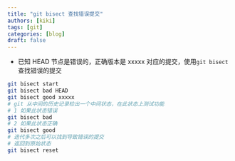 ```yaml
---
title: "git bisect 查找错误提交"
authors: [kiki]
tags: [git]
categories: [blog]
draft: false
---
```


- 已知 HEAD 节点是错误的，正确版本是 xxxxx 对应的提交，使用`git bisect`查找错误的提交

```sh
git bisect start
git bisect bad HEAD
git bisect good xxxxx
# git 从中间的历史记录检出一个中间状态，在此状态上测试功能
# 1 如果此状态错误
git bisect bad
# 2 如果此状态正确
git bisect good
# 迭代多次之后可以找到导致错误的提交
# 返回到原始状态
git bisect reset
```
